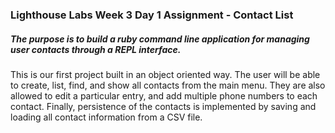 ### Lighthouse Labs Week 3 Day 1 Assignment - Contact List

##### The purpose is to build a ruby command line application for managing user contacts through a REPL interface.

This is our first project built in an object oriented way. The user will be able to create, list, find, and show all contacts from the main menu. They are also allowed to edit a particular entry, and add multiple phone numbers to each contact. Finally, persistence of the contacts is implemented by saving and loading all contact information from a CSV file.